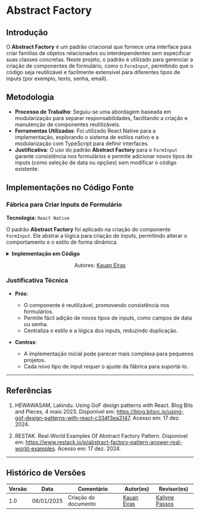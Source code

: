 # **Abstract Factory**

## **Introdução**

O **Abstract Factory** é um padrão criacional que fornece uma interface para criar famílias de objetos relacionados ou interdependentes sem especificar suas classes concretas. Neste projeto, o padrão é utilizado para gerenciar a criação de componentes de formulário, como o `FormInput`, permitindo que o código seja reutilizável e facilmente extensível para diferentes tipos de inputs (por exemplo, texto, senha, email).

## **Metodologia**

- **Processo de Trabalho**: Seguiu-se uma abordagem baseada em modularização para separar responsabilidades, facilitando a criação e manutenção de componentes reutilizáveis.
- **Ferramentas Utilizadas**: Foi utilizado React Native para a implementação, explorando o sistema de estilos nativo e a modularização com TypeScript para definir interfaces.
- **Justificativa**: O uso do padrão **Abstract Factory** para o `FormInput` garante consistência nos formulários e permite adicionar novos tipos de inputs (como seleção de data ou opções) sem modificar o código existente.

## **Implementações no Código Fonte**

### **Fábrica para Criar Inputs de Formulário**

**Tecnologia:** `React Native`

O padrão **Abstract Factory** foi aplicado na criação do componente `FormInput`. Ele abstrai a lógica para criação de inputs, permitindo alterar o comportamento e o estilo de forma dinâmica.

<details>
<summary><b>Implementação em Código</b></summary>
1. FormInput 
   
**Componente [FormInput.tsx](../../../src/HungryHub.2024.2-Front/hungryhub/src/components/Profile/FormInput.tsx)**:

![Abstract Factory - FormInput](assets/Abstract%20Factory%20-%20FormInput.png)

**Uso em [profile_data](../../../src/HungryHub.2024.2-Front/hungryhub/src/app/(auth)/(tabs)/profile/profile_data.tsx)**

![Abstract Factory - Uso](assets/usoFormInput.png)

</details>

<center>

Autores: [Kauan Eiras](https://github.com/kauaneiras)

</center>

### **Justificativa Técnica**

- **Prós**:
  - O componente é reutilizável, promovendo consistência nos formulários.
  - Permite fácil adição de novos tipos de inputs, como campos de data ou senha.
  - Centraliza o estilo e a lógica dos inputs, reduzindo duplicação.

- **Contras**:
  - A implementação inicial pode parecer mais complexa para pequenos projetos.
  - Cada novo tipo de input requer o ajuste da fábrica para suportá-lo.

---

## **Referências**

1. HEWAWASAM, Lakindu. Using GoF design patterns with React. Blog Bits and Pieces, 4 maio 2023. Disponível em: https://blog.bitsrc.io/using-gof-design-patterns-with-react-c334f3ea3147. Acesso em: 17 dez. 2024.

2. RESTAK. Real-World Examples Of Abstract Factory Pattern. Disponível em: https://www.restack.io/p/abstract-factory-pattern-answer-real-world-examples. Acesso em: 17 dez. 2024.

---

## **Histórico de Versões**

| Versão | Data             | Comentário           | Autor(es)                 | Revisor(es)             |
|--------|------------------|----------------------|---------------------------|-------------------------|
| 1.0    | 06/01/2025       | Criação do documento | [Kauan Eiras](https://github.com/kauaneiras) | [Kallyne Passos](https://github.com/kalipassos) |